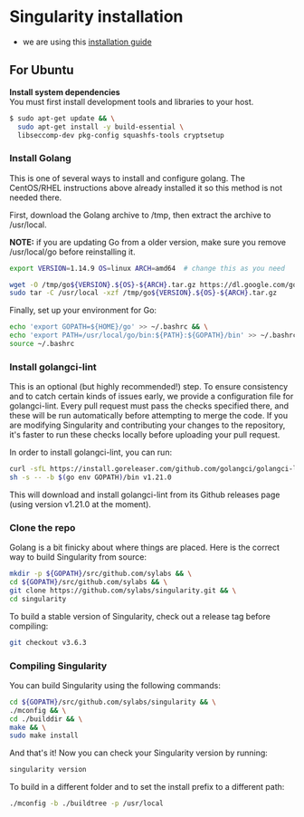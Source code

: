 # Singularity installation

* we are using this [installation guide](https://github.com/hpcng/singularity/blob/master/INSTALL.md)

## For Ubuntu
**Install system dependencies**  
You must first install development tools and libraries to your host.

```bash
$ sudo apt-get update && \
  sudo apt-get install -y build-essential \
  libseccomp-dev pkg-config squashfs-tools cryptsetup
```


### Install Golang
This is one of several ways to install and configure golang. The CentOS/RHEL instructions above already installed it so this method is not needed there.

First, download the Golang archive to /tmp, then extract the archive to /usr/local.

**NOTE:** if you are updating Go from a older version, make sure you remove /usr/local/go before reinstalling it.

```bash
export VERSION=1.14.9 OS=linux ARCH=amd64  # change this as you need

wget -O /tmp/go${VERSION}.${OS}-${ARCH}.tar.gz https://dl.google.com/go/go${VERSION}.${OS}-${ARCH}.tar.gz && \
sudo tar -C /usr/local -xzf /tmp/go${VERSION}.${OS}-${ARCH}.tar.gz
```

Finally, set up your environment for Go:

```bash
echo 'export GOPATH=${HOME}/go' >> ~/.bashrc && \
echo 'export PATH=/usr/local/go/bin:${PATH}:${GOPATH}/bin' >> ~/.bashrc && \
source ~/.bashrc
```

### Install golangci-lint  
This is an optional (but highly recommended!) step. To ensure consistency and to catch certain kinds of issues early, we provide a configuration file for golangci-lint. Every pull request must pass the checks specified there, and these will be run automatically before attempting to merge the code. If you are modifying Singularity and contributing your changes to the repository, it's faster to run these checks locally before uploading your pull request.

In order to install golangci-lint, you can run:

```bash
curl -sfL https://install.goreleaser.com/github.com/golangci/golangci-lint.sh |
sh -s -- -b $(go env GOPATH)/bin v1.21.0
```

This will download and install golangci-lint from its Github releases page (using version v1.21.0 at the moment).

### Clone the repo  
Golang is a bit finicky about where things are placed. Here is the correct way to build Singularity from source:

```bash
mkdir -p ${GOPATH}/src/github.com/sylabs && \
cd ${GOPATH}/src/github.com/sylabs && \
git clone https://github.com/sylabs/singularity.git && \
cd singularity
```

To build a stable version of Singularity, check out a release tag before compiling:

```bash
git checkout v3.6.3
```

### Compiling Singularity
You can build Singularity using the following commands:


```bash
cd ${GOPATH}/src/github.com/sylabs/singularity && \
./mconfig && \
cd ./builddir && \
make && \
sudo make install
```

And that's it! Now you can check your Singularity version by running:

```bash
singularity version
```

To build in a different folder and to set the install prefix to a different path:

```bash
./mconfig -b ./buildtree -p /usr/local
```